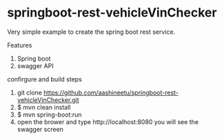 # springboot-rest-vehicleVinChecker

Very simple example to create the spring boot rest service.

Features
1. Spring boot
2. swagger API


confirgure and build steps

1. git clone https://github.com/aashineetu/springboot-rest-vehicleVinChecker.git
2. $ mvn clean install
3. $ mvn spring-boot:run 
4. open the brower and type http://localhost:8080
you will see the swagger screen 

